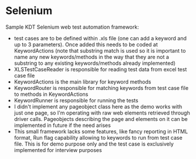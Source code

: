 # Selenium
Sample KDT Selenium web test automation framework:
* test cases are to be defined within .xls file (one can add a keyword and up to 3 parameters). Once added this needs to be coded at KeywordActions (note that substring match is used so
it is important to name any new keywords/methods in the way that they are not a substring to any existing keywords/methods already implemented)
* XLSTestCaseReader is responsible for reading test data from excel test case file
* KeywordActions is the main library for keyword methods
* KeywordRouter is responsible for matching keywords from test case file to methods in KeywordActions
* KeywordRunner is responsible for running the tests
* I didn't implement any pageobject class here as the demo works with just one page, so I'm operating with raw web elements retrieved through driver calls. Pageobjects
describing the page and elements on it can be implemented in future if the need arises
* This small framework lacks some features, like fancy reporting in HTML format, Run flag capability allowing to keywords to run from test case file.
This is for demo purpose only and the test case is exclusively implemented for interview purposes

